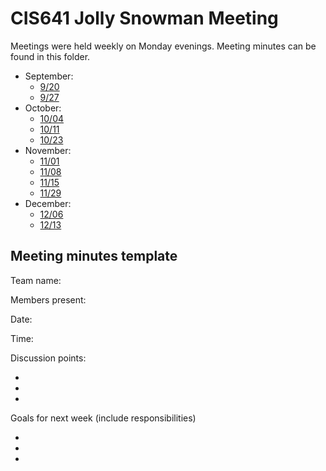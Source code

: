 # CIS641 Jolly Snowman Meeting

Meetings were held weekly on Monday evenings. Meeting minutes can be found in this folder.

- September:
  - [9/20](GVSU-CIS641-JollySnowman-2021-09-20.md)
  - [9/27](GVSU-CIS641-JollySnowman-2021-09-27.md)
- October:
  - [10/04](GVSU-CIS641-JollySnowman-2021-10-04.md)
  - [10/11](GVSU-CIS641-JollySnowman-2021-10-11.md)
  - [10/23](GVSU-CIS641-JollySnowman-2021-10-21.md)
- November:
  - [11/01](GVSU-CIS641-JollySnowman-2021-11-01.md)
  - [11/08](GVSU-CIS641-JollySnowman-2021-11-08.md)
  - [11/15](GVSU-CIS641-JollySnowman-2021-11-15.md)
  - [11/29](GVSU-CIS641-JollySnowman-2021-11-29.md)
- December:
  - [12/06](GVSU-CIS641-JollySnowman-2021-12-06.md)
  - [12/13](GVSU-CIS641-JollySnowman-2021-12-13.md)

## Meeting minutes template

Team name:

Members present:

Date:

Time:

Discussion points: 

*
*
*

Goals for next week (include responsibilities)

*
*
*

